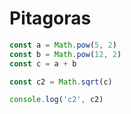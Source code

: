 # Pitagoras

```jsx
const a = Math.pow(5, 2)
const b = Math.pow(12, 2)
const c = a + b

const c2 = Math.sqrt(c)

console.log('c2', c2)
```